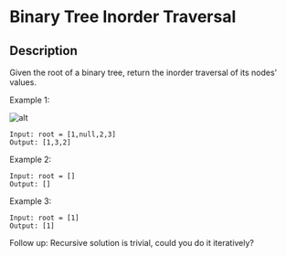 # Binary Tree Inorder Traversal
## Description

Given the root of a binary tree, return the inorder traversal of its nodes' values.
 

Example 1:

![alt](https://assets.leetcode.com/uploads/2020/09/15/inorder_1.jpg)
```
Input: root = [1,null,2,3]
Output: [1,3,2]
```
Example 2:
```
Input: root = []
Output: []
```
Example 3:
```
Input: root = [1]
Output: [1]
```
Follow up: Recursive solution is trivial, could you do it iteratively?
